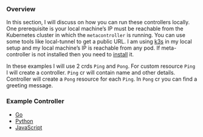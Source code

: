 ### Overview

In this section, I will discuss on how you can run these controllers locally. One prerequisite is your local machine’s IP must be reachable from the Kubernetes cluster in which the `metacontroller` is running. You can use some tools like local-tunnel to get a public URL. I am using [k3s](https://k3s.io) in my local setup and my local machine’s IP is reachable from any pod. If meta-controller is not installed then you need to [install](https://github.com/shovanmaity/metacontroller-by-example/tree/master/metacontroller) it.

In these examples I will use 2 crds `Ping` and `Pong`. For custom resource `Ping` I will create a controller. `Ping` cr will contain name and other details. Controller will create a `Pong` resource for each `Ping`. In `Pong` cr you can find a greeting message.

### Example Controller
- [Go](https://github.com/shovanmaity/metacontroller-by-example/tree/master/basic/go)
- [Python](https://github.com/shovanmaity/metacontroller-by-example/tree/master/basic/python)
- [JavaScript](https://github.com/shovanmaity/metacontroller-by-example/tree/master/basic/js)

